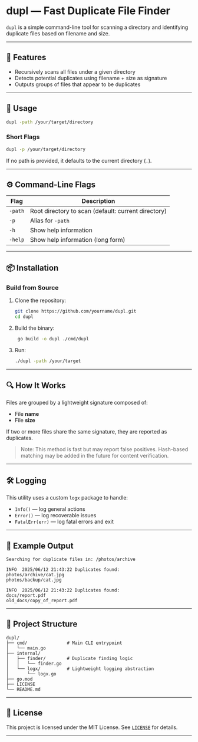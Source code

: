# dupl — Fast Duplicate File Finder

`dupl` is a simple command-line tool for scanning a directory and identifying duplicate files based on filename and size.

---

## 🧩 Features

- Recursively scans all files under a given directory
- Detects potential duplicates using filename + size as signature
- Outputs groups of files that appear to be duplicates

---

## 🚀 Usage

```sh
dupl -path /your/target/directory
```

### Short Flags

```sh
dupl -p /your/target/directory
```

If no path is provided, it defaults to the current directory (`.`).

---

## ⚙️ Command-Line Flags

| Flag        | Description                                          |
|-------------|------------------------------------------------------|
| `-path`     | Root directory to scan (default: current directory)  |
| `-p`        | Alias for `-path`                                    |
| `-h`        | Show help information                                |
| `-help`     | Show help information (long form)                    |

---

## 📦 Installation

### Build from Source

1. Clone the repository:
   ```sh
   git clone https://github.com/yourname/dupl.git
   cd dupl
   ```

2. Build the binary:
   ```sh
    go build -o dupl ./cmd/dupl
   ```

3. Run:
   ```sh
   ./dupl -path /your/target
   ```

---

## 🔍 How It Works

Files are grouped by a lightweight signature composed of:

- File **name**
- File **size**

If two or more files share the same signature, they are reported as duplicates.

> Note: This method is fast but may report false positives. Hash-based matching may be added in the future for content verification.

---

## 🛠 Logging

This utility uses a custom `logx` package to handle:

- `Info()` — log general actions
- `Error()` — log recoverable issues
- `FatalErr(err)` — log fatal errors and exit

---

## 🧪 Example Output

```text
Searching for duplicate files in: /photos/archive

INFO  2025/06/12 21:43:22 Duplicates found:
photos/archive/cat.jpg
photos/backup/cat.jpg

INFO  2025/06/12 21:43:22 Duplicates found:
docs/report.pdf
old_docs/copy_of_report.pdf
```

---

## 🧱 Project Structure

```text
dupl/
├── cmd/               # Main CLI entrypoint
│   └── main.go
├── internal/
│   ├── finder/        # Duplicate finding logic
│   │   └── finder.go
│   └── logx/          # Lightweight logging abstraction
│       └── logx.go
├── go.mod
├── LICENSE
└── README.md
```

---

## 📄 License

This project is licensed under the MIT License. See [`LICENSE`](LICENSE) for details.

---


